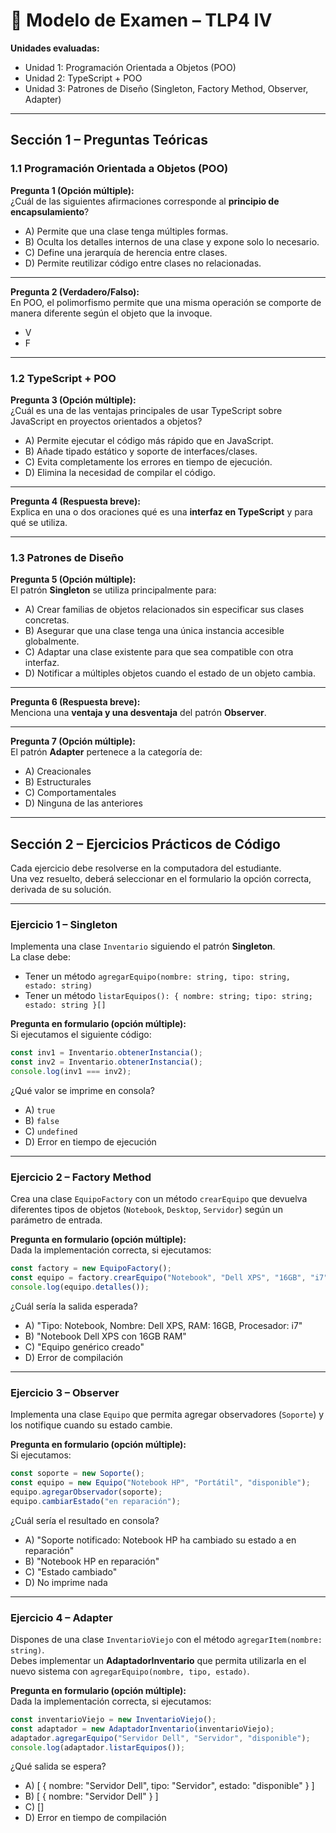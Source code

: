 # 📑 Modelo de Examen – TLP4 IV
**Unidades evaluadas:**  
- Unidad 1: Programación Orientada a Objetos (POO)  
- Unidad 2: TypeScript + POO  
- Unidad 3: Patrones de Diseño (Singleton, Factory Method, Observer, Adapter)  

---

## Sección 1 – Preguntas Teóricas

### 1.1 Programación Orientada a Objetos (POO)
**Pregunta 1 (Opción múltiple):**  
¿Cuál de las siguientes afirmaciones corresponde al **principio de encapsulamiento**?  
- A) Permite que una clase tenga múltiples formas.  
- B) Oculta los detalles internos de una clase y expone solo lo necesario.  
- C) Define una jerarquía de herencia entre clases.  
- D) Permite reutilizar código entre clases no relacionadas.  

---

**Pregunta 2 (Verdadero/Falso):**  
En POO, el polimorfismo permite que una misma operación se comporte de manera diferente según el objeto que la invoque.  
- V  
- F  

---

### 1.2 TypeScript + POO
**Pregunta 3 (Opción múltiple):**  
¿Cuál es una de las ventajas principales de usar TypeScript sobre JavaScript en proyectos orientados a objetos?  
- A) Permite ejecutar el código más rápido que en JavaScript.  
- B) Añade tipado estático y soporte de interfaces/clases.  
- C) Evita completamente los errores en tiempo de ejecución.  
- D) Elimina la necesidad de compilar el código.  

---

**Pregunta 4 (Respuesta breve):**  
Explica en una o dos oraciones qué es una **interfaz en TypeScript** y para qué se utiliza.  

---

### 1.3 Patrones de Diseño
**Pregunta 5 (Opción múltiple):**  
El patrón **Singleton** se utiliza principalmente para:  
- A) Crear familias de objetos relacionados sin especificar sus clases concretas.  
- B) Asegurar que una clase tenga una única instancia accesible globalmente.  
- C) Adaptar una clase existente para que sea compatible con otra interfaz.  
- D) Notificar a múltiples objetos cuando el estado de un objeto cambia.  

---

**Pregunta 6 (Respuesta breve):**  
Menciona una **ventaja y una desventaja** del patrón **Observer**.  

---

**Pregunta 7 (Opción múltiple):**  
El patrón **Adapter** pertenece a la categoría de:  
- A) Creacionales  
- B) Estructurales  
- C) Comportamentales  
- D) Ninguna de las anteriores  

---

## Sección 2 – Ejercicios Prácticos de Código

Cada ejercicio debe resolverse en la computadora del estudiante.  
Una vez resuelto, deberá seleccionar en el formulario la opción correcta, derivada de su solución.  

---

### Ejercicio 1 – Singleton  
Implementa una clase `Inventario` siguiendo el patrón **Singleton**.  
La clase debe:  
- Tener un método `agregarEquipo(nombre: string, tipo: string, estado: string)`  
- Tener un método `listarEquipos(): { nombre: string; tipo: string; estado: string }[]`  

**Pregunta en formulario (opción múltiple):**  
Si ejecutamos el siguiente código:  
```ts
const inv1 = Inventario.obtenerInstancia();
const inv2 = Inventario.obtenerInstancia();
console.log(inv1 === inv2);
```  
¿Qué valor se imprime en consola?  
- A) `true`  
- B) `false`  
- C) `undefined`  
- D) Error en tiempo de ejecución  

---

### Ejercicio 2 – Factory Method  
Crea una clase `EquipoFactory` con un método `crearEquipo` que devuelva diferentes tipos de objetos (`Notebook`, `Desktop`, `Servidor`) según un parámetro de entrada.  

**Pregunta en formulario (opción múltiple):**  
Dada la implementación correcta, si ejecutamos:  
```ts
const factory = new EquipoFactory();
const equipo = factory.crearEquipo("Notebook", "Dell XPS", "16GB", "i7");
console.log(equipo.detalles());
```  
¿Cuál sería la salida esperada?  
- A) "Tipo: Notebook, Nombre: Dell XPS, RAM: 16GB, Procesador: i7"  
- B) "Notebook Dell XPS con 16GB RAM"  
- C) "Equipo genérico creado"  
- D) Error de compilación  

---

### Ejercicio 3 – Observer  
Implementa una clase `Equipo` que permita agregar observadores (`Soporte`) y los notifique cuando su estado cambie.  

**Pregunta en formulario (opción múltiple):**  
Si ejecutamos:  
```ts
const soporte = new Soporte();
const equipo = new Equipo("Notebook HP", "Portátil", "disponible");
equipo.agregarObservador(soporte);
equipo.cambiarEstado("en reparación");
```  
¿Cuál sería el resultado en consola?  
- A) "Soporte notificado: Notebook HP ha cambiado su estado a en reparación"  
- B) "Notebook HP en reparación"  
- C) "Estado cambiado"  
- D) No imprime nada  

---

### Ejercicio 4 – Adapter  
Dispones de una clase `InventarioViejo` con el método `agregarItem(nombre: string)`.  
Debes implementar un **AdaptadorInventario** que permita utilizarla en el nuevo sistema con `agregarEquipo(nombre, tipo, estado)`.  

**Pregunta en formulario (opción múltiple):**  
Dada la implementación correcta, si ejecutamos:  
```ts
const inventarioViejo = new InventarioViejo();
const adaptador = new AdaptadorInventario(inventarioViejo);
adaptador.agregarEquipo("Servidor Dell", "Servidor", "disponible");
console.log(adaptador.listarEquipos());
```  
¿Qué salida se espera?  
- A) [ { nombre: "Servidor Dell", tipo: "Servidor", estado: "disponible" } ]  
- B) [ { nombre: "Servidor Dell" } ]  
- C) []  
- D) Error en tiempo de compilación  
